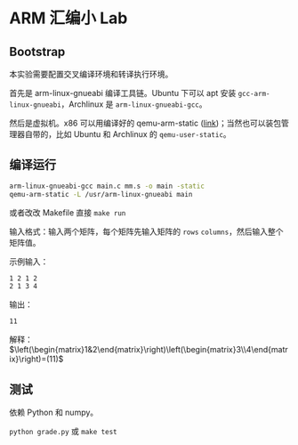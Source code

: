 # ARM 汇编小 Lab

## Bootstrap

本实验需要配置交叉编译环境和转译执行环境。

首先是 arm-linux-gnueabi 编译工具链。Ubuntu 下可以 apt 安装 `gcc-arm-linux-gnueabi`，Archlinux 是 `arm-linux-gnueabi-gcc`。

然后是虚拟机。x86 可以用编译好的 qemu-arm-static ([link](https://github.com/multiarch/qemu-user-static/releases/download/v7.2.0-1/qemu-arm-static.tar.gz))；当然也可以装包管理器自带的，比如 Ubuntu 和 Archlinux 的 `qemu-user-static`。

## 编译运行

```bash
arm-linux-gnueabi-gcc main.c mm.s -o main -static
qemu-arm-static -L /usr/arm-linux-gnueabi main
```

或者改改 Makefile 直接 `make run`

输入格式：输入两个矩阵，每个矩阵先输入矩阵的 `rows` `columns`，然后输入整个矩阵值。

示例输入：

```txt
1 2 1 2
2 1 3 4
```

输出：

```txt
11
```

解释： $\left(\begin{matrix}1&2\end{matrix}\right)\left(\begin{matrix}3\\4\end{matrix}\right)=(11)$

## 测试

依赖 Python 和 numpy。

`python grade.py` 或 `make test`
